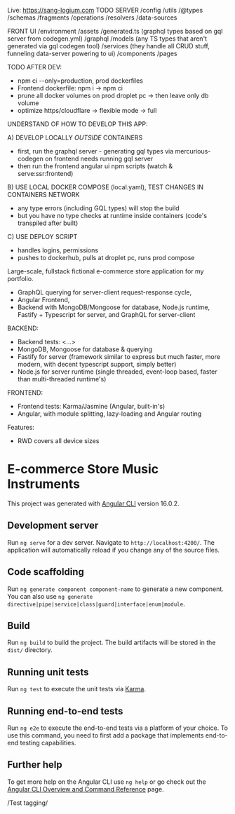 Live: https://sang-logium.com
TODO
SERVER
/config
/utils
/@types
/schemas
/fragments
/operations
/resolvers
/data-sources

FRONT UI
/environment
/assets
/generated.ts (graphql types based on gql server from codegen.yml)
/graphql
/models (any TS types that aren't generated via gql codegen tool)
/services (they handle all CRUD stuff, funneling data-server powering to ui)
/components
/pages

TODO AFTER DEV:

- npm ci --only=production, prod dockerfiles
- Frontend dockerfile: npm i -> npm ci
- prune all docker volumes on prod droplet pc -> then leave only db volume
- optimize https/cloudflare -> flexible mode -> full

UNDERSTAND OF HOW TO DEVELOP THIS APP:

A) DEVELOP LOCALLY _OUTSIDE_ CONTAINERS

- first, run the graphql server - generating gql types via mercurious-codegen on frontend needs running gql server
- then run the frontend angular ui npm scripts (watch & serve:ssr:frontend)

B) USE LOCAL DOCKER COMPOSE (local.yaml), TEST CHANGES IN CONTAINERS NETWORK

- any type errors (including GQL types) will stop the build
- but you have no type checks at runtime inside containers (code's transpiled after built)

C) USE DEPLOY SCRIPT

- handles logins, permissions
- pushes to dockerhub, pulls at droplet pc, runs prod compose

Large-scale, fullstack fictional e-commerce store application for my portfolio.

- GraphQL querying for server-client request-response cycle,
- Angular Frontend,
- Backend with MongoDB/Mongoose for database, Node.js runtime,
  Fastify + Typescript for server, and GraphQL for server-client

BACKEND:

- Backend tests: <...>
- MongoDB, Mongoose for database & querying
- Fastify for server (framework similar to express but much faster, more modern, with decent typescript support, simply better)
- Node.js for server runtime (single threaded, event-loop based, faster than multi-threaded runtime's)

<!-- test -->

FRONTEND:

- Frontend tests: Karma/Jasmine (Angular, built-in's)
- Angular, with module splitting, lazy-loading and Angular routing

Features:

- RWD covers all device sizes

# E-commerce Store Music Instruments

This project was generated with [Angular CLI](https://github.com/angular/angular-cli) version 16.0.2.

## Development server

Run `ng serve` for a dev server. Navigate to `http://localhost:4200/`. The application will automatically reload if you change any of the source files.

## Code scaffolding

Run `ng generate component component-name` to generate a new component. You can also use `ng generate directive|pipe|service|class|guard|interface|enum|module`.

## Build

Run `ng build` to build the project. The build artifacts will be stored in the `dist/` directory.

## Running unit tests

Run `ng test` to execute the unit tests via [Karma](https://karma-runner.github.io).

## Running end-to-end tests

Run `ng e2e` to execute the end-to-end tests via a platform of your choice. To use this command, you need to first add a package that implements end-to-end testing capabilities.

## Further help

To get more help on the Angular CLI use `ng help` or go check out the [Angular CLI Overview and Command Reference](https://angular.io/cli) page.

/Test tagging/
